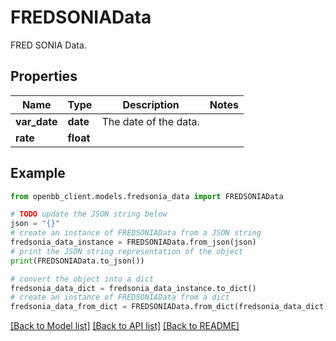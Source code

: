 # FREDSONIAData

FRED SONIA Data.

## Properties

Name | Type | Description | Notes
------------ | ------------- | ------------- | -------------
**var_date** | **date** | The date of the data. | 
**rate** | **float** |  | 

## Example

```python
from openbb_client.models.fredsonia_data import FREDSONIAData

# TODO update the JSON string below
json = "{}"
# create an instance of FREDSONIAData from a JSON string
fredsonia_data_instance = FREDSONIAData.from_json(json)
# print the JSON string representation of the object
print(FREDSONIAData.to_json())

# convert the object into a dict
fredsonia_data_dict = fredsonia_data_instance.to_dict()
# create an instance of FREDSONIAData from a dict
fredsonia_data_from_dict = FREDSONIAData.from_dict(fredsonia_data_dict)
```
[[Back to Model list]](../README.md#documentation-for-models) [[Back to API list]](../README.md#documentation-for-api-endpoints) [[Back to README]](../README.md)


